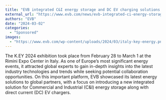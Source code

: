 ```yaml
---
title: "EVB integrated C&I energy storage and DC EV charging solutions at K.EY 2024 Exhibition"
external_url: "https://www.evb.com/news/evb-integrated-ci-energy-storage-and-dc-ev-charging-solutions-at-k-ey-2024-exhibition/"
authors: "EVB"
date: "2024-03-02"
categories:
  - "Sponsored"
images:
  - "https://www.evb.com/wp-content/uploads/2024/03/italy-key-energy.png"
---
```


The K.EY 2024 exhibition took place from February 28 to March 1 at the Rimini Expo Center in Italy. As one of Europe’s most significant energy events, it attracted global experts to gain in-depth insights into the latest industry technologies and trends while seeking potential collaboration opportunities. On this important platform, EVB showcased its latest energy solutions to global partners, with a focus on introducing a new integrated solution for Commercial and Industrial (C&I) energy storage along with direct current (DC) EV chargers.